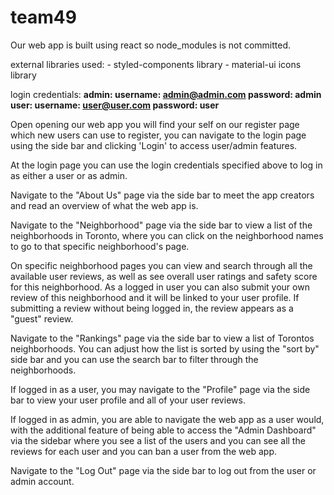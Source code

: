 # team49

Our web app is built using react so node_modules is not committed.

external libraries used:
	- styled-components library
	- material-ui icons library

login credentials:
	**admin:
		username: admin@admin.com
		password: admin**
	**user:
		username: user@user.com
		password: user**

Open opening our web app you will find your self on our register page which new users can use to register, you can navigate to the login page using the side bar and clicking 'Login' to access user/admin features.
	
At the login page you can use the login credentials specified above to log in as either a user or as admin.

Navigate to the "About Us" page via the side bar to meet the app creators and read an overview of what the web app is.
	
Navigate to the "Neighborhood" page via the side bar to view a list of the neighborhoods in Toronto, where you can click on the neighborhood names to go to that specific neighborhood's page.

On specific neighborhood pages you can view and search through all the available user reviews, as well as see overall user ratings and safety score for this neighborhood. As a logged in user you can also submit your own review of this neighborhood and it will be linked to your user profile. If submitting a review without being logged in, the review appears as a "guest" review.

Navigate to the "Rankings" page via the side bar to view a list of Torontos neighborhoods. You can adjust how the list is sorted by using the "sort by" side bar and you can use the search bar to filter through the neighborhoods.

If logged in as a user, you may navigate to the "Profile" page via the side bar to view your user profile and all of your user reviews.

If logged in as admin, you are able to navigate the web app as a user would, with the additional feature of being able to access the "Admin Dashboard" via the sidebar where you see a list of the users and you can see all the reviews for each user and you can ban a user from the web app.

Navigate to the "Log Out" page via the side bar to log out from the user or admin account.
